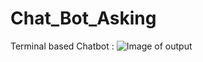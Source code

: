 # Chat_Bot_Asking
Terminal based Chatbot :
![Image of output]([https://github.com/datamagic2020/Chatbot-for-Biginners/blob/main/chatbot.png](https://github.com/Mdhosenzisad/Chat_Bot_Asking/blob/main/Chatbot-Asking/chatbot.png)https://github.com/Mdhosenzisad/Chat_Bot_Asking/blob/main/Chatbot-Asking/chatbot.png)
